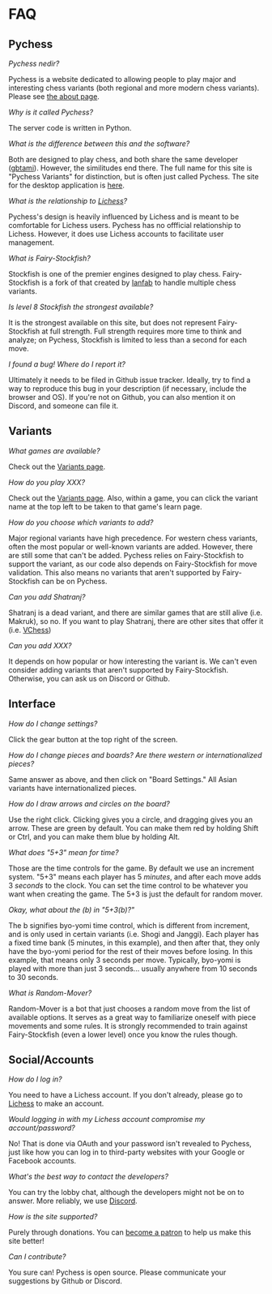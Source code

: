 # FAQ

## Pychess

*Pychess nedir?* 

Pychess is a website dedicated to allowing people to play major and interesting chess variants (both regional and more modern chess variants). Please see [the about page](https://www.pychess.org/about).

*Why is it called Pychess?*

The server code is written in Python.

*What is the difference between this and the software?*

Both are designed to play chess, and both share the same developer ([gbtami](https://www.github.com/gbtami)). However, the similitudes end there. The full name for this site is "Pychess Variants" for distinction, but is often just called Pychess. The site for the desktop application is [here](https://pychess.github.io/).

*What is the relationship to [Lichess](https://lichess.org/)?*

Pychess's design is heavily influenced by Lichess and is meant to be comfortable for Lichess users. Pychess has no offficial relationship to Lichess. However, it does use Lichess accounts to facilitate user management.

*What is Fairy-Stockfish?*

Stockfish is one of the premier engines designed to play chess. Fairy-Stockfish is a fork of that created by [Ianfab](https://www.github.com/ianfab) to handle multiple chess variants.

*Is level 8 Stockfish the strongest available?*

It is the strongest available on this site, but does not represent Fairy-Stockfish at full strength. Full strength requires more time to think and analyze; on Pychess, Stockfish is limited to less than a second for each move.

*I found a bug! Where do I report it?*

Ultimately it needs to be filed in Github issue tracker. Ideally, try to find a way to reproduce this bug in your description (if necessary, include the browser and OS). If you're not on Github, you can also mention it on Discord, and someone can file it.

## Variants

*What games are available?*

Check out the [Variants page](https://www.pychess.org/variants).

*How do you play XXX?*

Check out the [Variants page](https://www.pychess.org/variants). Also, within a game, you can click the variant name at the top left to be taken to that game's learn page.

*How do you choose which variants to add?*

Major regional variants have high precedence. For western chess variants, often the most popular or well-known variants are added. However, there are still some that can't be added. Pychess relies on Fairy-Stockfish to support the variant, as our code also depends on Fairy-Stockfish for move validation. This also means no variants that aren't supported by Fairy-Stockfish can be on Pychess.

*Can you add Shatranj?*

Shatranj is a dead variant, and there are similar games that are still alive (i.e. Makruk), so no. If you want to play Shatranj, there are other sites that offer it (i.e. [VChess](https://vchess.club/#/))

*Can you add XXX?*

It depends on how popular or how interesting the variant is. We can't even consider adding variants that aren't supported by Fairy-Stockfish. Otherwise, you can ask us on Discord or Github.

## Interface

*How do I change settings?*

Click the gear button at the top right of the screen.

*How do I change pieces and boards? Are there western or internationalized pieces?*

Same answer as above, and then click on "Board Settings." All Asian variants have internationalized pieces.

*How do I draw arrows and circles on the board?*

Use the right click. Clicking gives you a circle, and dragging gives you an arrow. These are green by default. You can make them red by holding Shift or Ctrl, and you can make them blue by holding Alt.

*What does "5+3" mean for time?*

Those are the time controls for the game. By default we use an increment system. "5+3" means each player has 5 *minutes*, and after each move adds 3 *seconds* to the clock. You can set the time control to be whatever you want when creating the game. The 5+3 is just the default for random mover.

*Okay, what about the (b) in "5+3(b)?"*

The b signifies byo-yomi time control, which is different from increment, and is only used in certain variants (i.e. Shogi and Janggi). Each player has a fixed time bank (5 minutes, in this example), and then after that, they only have the byo-yomi period for the rest of their moves before losing. In this example, that means only 3 seconds per move. Typically, byo-yomi is played with more than just 3 seconds... usually anywhere from 10 seconds to 30 seconds.

*What is Random-Mover?*

Random-Mover is a bot that just chooses a random move from the list of available options. It serves as a great way to familiarize oneself with piece movements and some rules. It is strongly recommended to train against Fairy-Stockfish (even a lower level) once you know the rules though.

## Social/Accounts

*How do I log in?*

You need to have a Lichess account. If you don't already, please go to [Lichess](https://lichess.org/) to make an account.

*Would logging in with my Lichess account compromise my account/password?*

No! That is done via OAuth and your password isn't revealed to Pychess, just like how you can log in to third-party websites with your Google or Facebook accounts.

*What's the best way to contact the developers?*

You can try the lobby chat, although the developers might not be on to answer. More reliably, we use [Discord](https://discord.gg/aPs8RKr).

*How is the site supported?*

Purely through donations. You can [become a patron](https://www.pychess.org/patron) to help us make this site better!

*Can I contribute?*

You sure can! Pychess is open source. Please communicate your suggestions by Github or Discord.



